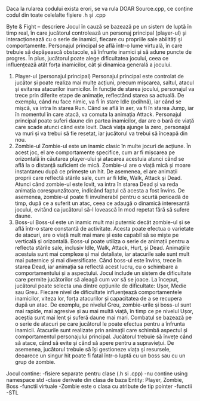 Daca la rularea codului exista erori, se va rula DOAR Source.cpp, ce conține codul din toate celelalte fișiere .h și .cpp

Byte & Fight – descriere
Jocul în cauză se bazează pe un sistem de luptă în timp real, în care jucătorul controlează un personaj principal (player-ul) și interacționează cu o serie de inamici, fiecare cu propriile sale abilități și comportamente. Personajul principal se află într-o lume virtuală, în care trebuie să depășească obstacole, să înfrunte inamici și să adune puncte de progres. În plus, jucătorul poate alege dificultatea jocului, ceea ce influențează atât forța inamicilor, cât și dinamica generală a jocului.
1. Player-ul (personajul principal)
Personajul principal este controlat de jucător și poate realiza mai multe acțiuni, precum mișcarea, saltul, atacul și evitarea atacurilor inamicilor. În funcție de starea jocului, personajul va trece prin diferite etape de animație, reflectând starea sa actuală. De exemplu, când nu face nimic, va fi în stare Idle (odihnă), iar când se mișcă, va intra în starea Run. Când se află în aer, va fi în starea Jump, iar în momentul în care atacă, va comuta la animația Attack.
Personajul principal poate suferi daune din partea inamicilor, dar are o bară de viață care scade atunci când este lovit. Dacă viața ajunge la zero, personajul va muri și va trebui să fie resetat, iar jucătorul va trebui să înceapă din nou.
2. Zombie-ul
Zombie-ul este un inamic clasic în multe jocuri de acțiune. În acest joc, el are comportamente specifice, cum ar fi mișcarea pe orizontală în căutarea player-ului și atacarea acestuia atunci când se află la o distanță suficient de mică. Zombie-ul are o viață mică și moare instantaneu după ce primește un hit. De asemenea, el are animații proprii care reflectă stările sale, cum ar fi Idle, Walk, Attack și Dead.
Atunci când zombie-ul este lovit, va intra în starea Dead și va reda animația corespunzătoare, indicând faptul că acesta a fost învins. De asemenea, zombie-ul poate fi invulnerabil pentru o scurtă perioadă de timp, după ce a suferit un atac, ceea ce adaugă o dinamică interesantă jocului, evitând ca jucătorul să-l lovească în mod repetat fără să sufere daune.
3. Boss-ul
Boss-ul este un inamic mult mai puternic decât zombie-ul și se află într-o stare constantă de activitate. Acesta poate efectua o varietate de atacuri, are o viață mult mai mare și este capabil să se miște pe verticală și orizontală. Boss-ul poate utiliza o serie de animații pentru a reflecta stările sale, inclusiv Idle, Walk, Attack, Hurt, și Dead. Animațiile acestuia sunt mai complexe și mai detaliate, iar atacurile sale sunt mult mai puternice și mai diversificate.
Când boss-ul este învins, trece în starea Dead, iar animația sa reflectă acest lucru, cu o schimbare a comportamentului și a aspectului.
Jocul include un sistem de dificultate care permite jucătorilor să aleagă cum vor să se joace. La început, jucătorul poate selecta una dintre opțiunile de dificultate: Ușor, Medie sau Greu. Fiecare nivel de dificultate influențează comportamentele inamicilor, viteza lor, forța atacurilor și capacitatea de a se recupera după un atac. De exemplu, pe nivelul Greu, zombie-urile și boss-ul sunt mai rapide, mai agresive și au mai multă viață, în timp ce pe nivelul Ușor, aceștia sunt mai lent și suferă daune mai mari.
Combatul se bazează pe o serie de atacuri pe care jucătorul le poate efectua pentru a înfrunta inamicii. Atacurile sunt realizate prin animații care schimbă aspectul și comportamentul personajului principal. Jucătorul trebuie să învețe când să atace, când să evite și când să apere pentru a supraviețui. De asemenea, jucătorul trebuie să își gestioneze viața și resursele, deoarece un singur hit poate fi fatal într-o luptă cu un boss sau cu un grup de zombie.


Jocul contine:
	-fisiere separate pentru clase (.h si .cpp)
	-nu contine using namespace std
	-clase derivate din clasa de baza Entity: Player, Zombie, Boss
	-functii virtuale
	-Zombie este o clasa cu atribute de tip pointer
	-functii 
	-STL
